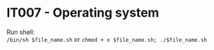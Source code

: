 # IT007 - Operating system
Run shell:   
`/bin/sh $file_name.sh` or `chmod + x $file_name.sh; ./$file_name.sh`     


